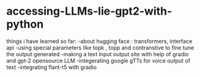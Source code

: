 # accessing-LLMs-lie-gpt2-with-python
things i have learned so far: 
-about hugging face : transformers, interface api
-using special parameters like topk , topp and contranstive to fine tune the output generated
-making a text input output site with help of gradio and gpt-2 opensource LLM
-integerating google gTTs for voice output of text
-integrating flant-t5 with gradio 

